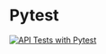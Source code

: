 # Pytest
 
[![API Tests with Pytest](https://github.com/ghoshasish99/API-Testing-Pytest/actions/workflows/pytest.yml/badge.svg)](https://github.com/ghoshasish99/API-Testing-Pytest/actions/workflows/pytest.yml)

